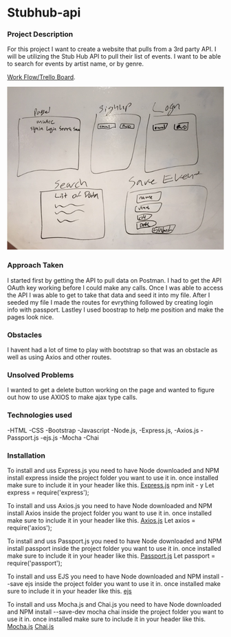 # Stubhub-api


### Project Description
For this project I want to create a website that pulls from a 3rd party API. 
I will be utilizing the Stub Hub API to pull their list of events. I want to be able to search for events by artist name, or by genre.


[Work Flow/Trello Board](https://trello.com/b/DlA9wcCs/stub-hub-api).

![WireFrame](https://github.com/rover33/stubhub-api/blob/master/IMG_7846.JPG)

### Approach Taken
I started first by getting the API to pull data on Postman. I had to get the API OAuth key working before I could make any calls. Once I was able to access the API I was able to get to take that data and seed it into my file. After I seeded my file I made the routes for evrything followed by creating login info with passport. Lastley I used boostrap to help me position and make the pages look nice.

### Obstacles
I havent had a lot of time to play with bootstrap so that was an obstacle as well as using Axios and other routes. 

### Unsolved Problems
I wanted to get a delete button working on the page and wanted to figure out how to use AXIOS to make ajax type calls.

### Technologies used
-HTML
-CSS
-Bootstrap
-Javascript
-Node.js,
-Express.js,
-Axios.js
-Passport.js
-ejs.js
-Mocha
-Chai


### Installation

To install and uss Express.js you need to have Node downloaded and NPM install express inside the project folder you want to use it in. once installed make sure to include it in your header like this.
[Express.js](https://expressjs.com/)
npm init - y
Let express = require('express');

To install and uss Axios.js you need to have Node downloaded and NPM install Axios inside the project folder you want to use it in. once installed make sure to include it in your header like this.
[Axios.js](https://www.npmjs.com/package/axios)
Let axios = require('axios');

To install and uss Passport.js you need to have Node downloaded and NPM install passport inside the project folder you want to use it in. once installed make sure to include it in your header like this.
[Passport.js](http://www.passportjs.org/)
Let passport = require('passport');

To install and uss EJS you need to have Node downloaded and NPM install --save ejs inside the project folder you want to use it in. once installed make sure to include it in your header like this.
[ejs](https://www.npmjs.com/package/ejs)


To install and uss Mocha.js and Chai.js you need to have Node downloaded and NPM install --save-dev mocha chai inside the project folder you want to use it in. once installed make sure to include it in your header like this.
[Mocha.js](9https://mochajs.org/)
[Chai.js](http://chaijs.com/)








